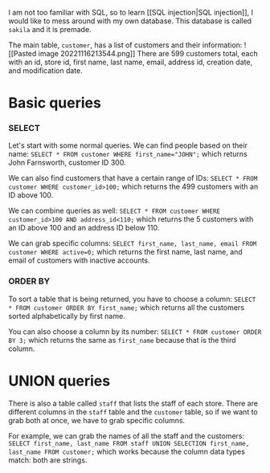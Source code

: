 I am not too familiar with SQL, so to learn [[SQL injection|SQL injection]], I would like to mess around with my own database. This database is called `sakila` and it is premade.

The main table, `customer`, has a list of customers and their information:
![[Pasted image 20221116213544.png]]
There are 599 customers total, each with an id, store id, first name, last name, email, address id, creation date, and modification date.

# Basic queries
### SELECT
Let's start with some normal queries. We can find people based on their name:
`SELECT * FROM customer WHERE first_name="JOHN";`
which returns John Farnsworth, customer ID 300.

We can also find customers that have a certain range of IDs:
`SELECT * FROM customer WHERE customer_id>100;`
which returns the 499 customers with an ID above 100.

We can combine queries as well:
`SELECT * FROM customer WHERE customer_id>100 AND address_id<110;`
which returns the 5 customers with an ID above 100 and an address ID below 110.

We can grab specific columns:
`SELECT first_name, last_name, email FROM customer WHERE active=0;`
which returns the first name, last name, and email of customers with inactive accounts.

### ORDER BY
To sort a table that is being returned, you have to choose a column:
`SELECT * FROM customer ORDER BY first_name;`
which returns all the customers sorted alphabetically by first name.

You can also choose a column by its number:
`SELECT * FROM customer ORDER BY 3;`
which returns the same as `first_name` because that is the third column.

# UNION queries
There is also a table called `staff` that lists the staff of each store. There are different columns in the `staff` table and the `customer` table, so if we want to grab both at once, we have to grab specific columns.

For example, we can grab the names of all the staff and the customers:
`SELECT first_name, last_name FROM staff UNION SELECTION first_name, last_name FROM customer;`
which works because the column data types match: both are strings.